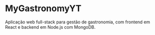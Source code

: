 # MyGastronomyYT
Aplicação web full-stack para gestão de gastronomia, com frontend em React e backend em Node.js com MongoDB.
